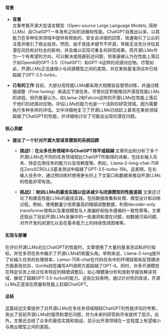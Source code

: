 #### 背景
- **背景**       
    文章考察开源大型语言模型（Open-source Large Language Models, 简称LLMs）自ChatGPT一年发布之际的进展和性能。ChatGPT自推出以来，以其能力在多种任务领域中提供有帮助的、安全且详细的回答，快速吸引了公众的注意并吸引了商业投资。然而，由于其技术细节不开源，导致无法充分评估其潜在风险和对社会的影响，并且难以实现可重复的研究结果。而开源LLMs作为一个有希望的方向，可以解决或规避前述问题，但普遍被认为在性能上落后于如OpenAI的GPT-3.5（ChatGPT）和GPT-4这样的闭源对应物。尽管如此，开源LLMs正迅速缩小与闭源模型之间的差距，并在某些基准测试中已经超越了GPT-3.5-turbo。

- **已有的工作**
    目前，大部分高性能LLMs都采用大规模自监督预训练，并通过精细调整（Fine-tuning）来适应下游任务。尽管社区积极推动开源高性能LLMs的进程，但仍普遍认为，如Llama-2和Falcon这样的开源LLMs在性能上落后于他们的闭源对应物。评估LLMs的能力也是一个活跃的研究领域，因为需要执行多种多样的评估。文中详细地复习了开源LLMs已经赶上甚至在某些领域超越了ChatGPT的性能，并详细地讨论了可能会出现的潜在问题。

#### 核心贡献
- **提出了一个针对开源大型语言模型的系统回顾**
    - **挑战1：在众多任务领域中与ChatGPT持平或超越**
        文章列出和分析了多个开源LLMs在不同的任务领域相比ChatGPT所取得的进展，包括长输入任务、特定应用任务的能力以及信赖度等。例如，Llama-2-long-chat-70B在ZeroSCROLLS基准测试中超越了GPT-3.5-turbo-16k。这表明，在长输入任务中，通过预训练时使用更长的上下文窗口和数据来推动开源LLMs的性能非常有效。

    - **挑战2：培训LLMs的最佳实践以促进减少与闭源模型的性能差距**
        文章还讨论了构建高性能LLMs的最佳实践，包括数据收集和处理、模型设计和训练过程。例如，使用数量少但质量高的精细调整数据，利用decoder-only transformer架构以及重视模型与人类偏好和指令遵循的一致性等等。文章还指出了目前开源LLMs发展中的一些漏洞和潜在问题，如数据污染问题、对齐开发的闭源化以及在基本能力上的持续改进困难等。

#### 实现与部署
在评价开源LLMs对比ChatGPT的性能时，文章使用了大量的基准测试和评价指标，并在多项任务中展示了开源LLMs的崭露头角。举例来说，Llama-2-long提升了长输入任务的处理效率，Lemur-70B-chat在代码任务中的环境探索和反馈跟进方面表现优异，Gorilla则在编写API调用方面超越了GPT-4。同时，许多开源模型在特定任务上经过任务特定的精细调整后，如心理健康分析和放射学报告解读领域，展现了超越GPT-3.5-turbo的能力。这些比较表明，通过针对性的改进，开源LLMs正逐渐在质量和性能上赶超ChatGPT。

#### 总结
这篇综述文章提供了对开源LLMs在多任务领域相较ChatGPT的性能评估的考察，突出了目前开源LLMs的强项和潜在问题，并为未来的研究和开发提供了启示。此外，文章还总结了众多的最佳实践和挑战，显示出开源领域在一定程度上有望缩小与商业模型之间的差距。